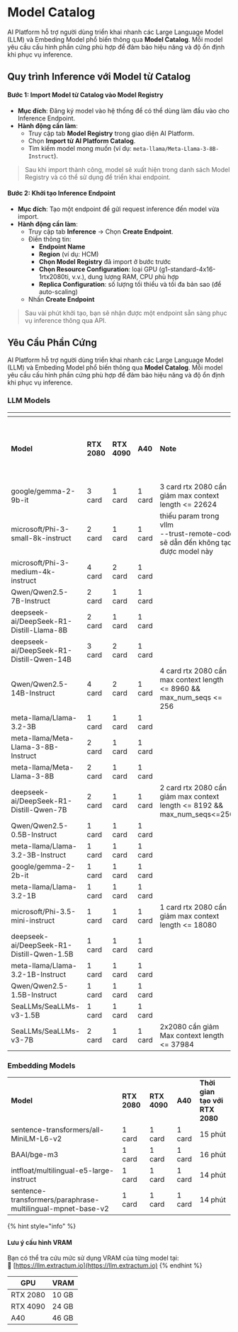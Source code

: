 # Model Catalog

AI Platform hỗ trợ người dùng triển khai nhanh các Large Language Model (LLM) và Embeding Model phổ biến thông qua **Model Catalog**. Mỗi model yêu cầu cấu hình phần cứng phù hợp để đảm bảo hiệu năng và độ ổn định khi phục vụ inference.

## Quy trình Inference với Model từ Catalog

#### **Bước 1: Import Model từ Catalog vào Model Registry**

* **Mục đích**: Đăng ký model vào hệ thống để có thể dùng làm đầu vào cho Inference Endpoint.
* **Hành động cần làm**:
  * Truy cập tab **Model Registry** trong giao diện AI Platform.
  * Chọn **Import từ AI Platform Catalog**.
  * Tìm kiếm model mong muốn (ví dụ: `meta-llama/Meta-Llama-3-8B-Instruct`).

> Sau khi import thành công, model sẽ xuất hiện trong danh sách Model Registry và có thể sử dụng để triển khai endpoint.

#### **Bước 2: Khởi tạo Inference Endpoint**

* **Mục đích**: Tạo một endpoint để gửi request inference đến model vừa import.
* **Hành động cần làm**:
  * Truy cập tab **Inference** → Chọn **Create Endpoint**.
  * Điền thông tin:
    * **Endpoint Name**
    * **Region** (ví dụ: HCM)
    * **Chọn Model Registry** đã import ở bước trước
    * **Chọn Resource Configuration**: loại GPU (g1-standard-4x16-1rtx2080ti, v.v.), dung lượng RAM, CPU phù hợp
    * **Replica Configuration**: số lượng tối thiểu và tối đa bản sao (để auto-scaling)
  * Nhấn **Create Endpoint**

> Sau vài phút khởi tạo, bạn sẽ nhận được một endpoint sẵn sàng phục vụ inference thông qua API.

## Yêu Cầu Phần Cứng

AI Platform hỗ trợ người dùng triển khai nhanh các Large Language Model (LLM) và Embeding Model phổ biến thông qua **Model Catalog**. Mỗi model yêu cầu cấu hình phần cứng phù hợp để đảm bảo hiệu năng và độ ổn định khi phục vụ inference.

### LLM Models

<table data-header-hidden><thead><tr><th width="122"></th><th width="109"></th><th width="106"></th><th width="97"></th><th width="229"></th><th></th></tr></thead><tbody><tr><td><strong>Model</strong></td><td><strong>RTX 2080</strong></td><td><strong>RTX 4090</strong></td><td><strong>A40</strong></td><td><strong>Note</strong></td><td><strong>Thời gian tạo (phút) với RTX 2080</strong></td></tr><tr><td>google/gemma-2-9b-it</td><td>3 card</td><td>1 card</td><td>1 card</td><td>3 card rtx 2080 cần giảm max context length &#x3C;= 22624</td><td>48</td></tr><tr><td>microsoft/Phi-3-small-8k-instruct</td><td>2 card</td><td>1 card</td><td>1 card</td><td>thiếu param trong vllm<br>--trust-remote-code<br>sẽ dẫn đến không tạo được model này</td><td>N/A</td></tr><tr><td>microsoft/Phi-3-medium-4k-instruct</td><td>4 card</td><td>2 card</td><td>1 card</td><td></td><td>32</td></tr><tr><td>Qwen/Qwen2.5-7B-Instruct</td><td>2 card</td><td>1 card</td><td>1 card</td><td></td><td>27</td></tr><tr><td>deepseek-ai/DeepSeek-R1-Distill-Llama-8B</td><td>2 card</td><td>1 card</td><td>1 card</td><td></td><td>24</td></tr><tr><td>deepseek-ai/DeepSeek-R1-Distill-Qwen-14B</td><td>3 card</td><td>2 card</td><td>1 card</td><td></td><td>24</td></tr><tr><td>Qwen/Qwen2.5-14B-Instruct</td><td>4 card</td><td>2 card</td><td>1 card</td><td>4 card rtx 2080 cần max context length &#x3C;= 8960 &#x26;&#x26; max_num_seqs &#x3C;= 256</td><td>24</td></tr><tr><td>meta-llama/Llama-3.2-3B</td><td>1 card</td><td>1 card</td><td>1 card</td><td></td><td>22</td></tr><tr><td>meta-llama/Meta-Llama-3-8B-Instruct</td><td>2 card</td><td>1 card</td><td>1 card</td><td></td><td>21</td></tr><tr><td>meta-llama/Meta-Llama-3-8B</td><td>2 card</td><td>1 card</td><td>1 card</td><td></td><td>20</td></tr><tr><td>deepseek-ai/DeepSeek-R1-Distill-Qwen-7B</td><td>2 card</td><td>1 card</td><td>1 card</td><td>2 card rtx 2080 cần giảm max context length &#x3C;= 8192 &#x26;&#x26; max_num_seqs&#x3C;=256</td><td>19</td></tr><tr><td>Qwen/Qwen2.5-0.5B-Instruct</td><td>1 card</td><td>1 card</td><td>1 card</td><td></td><td>14</td></tr><tr><td>meta-llama/Llama-3.2-3B-Instruct</td><td>1 card</td><td>1 card</td><td>1 card</td><td></td><td>17</td></tr><tr><td>google/gemma-2-2b-it</td><td>1 card</td><td>1 card</td><td>1 card</td><td></td><td>16</td></tr><tr><td>meta-llama/Llama-3.2-1B</td><td>1 card</td><td>1 card</td><td>1 card</td><td></td><td>16</td></tr><tr><td>microsoft/Phi-3.5-mini-instruct</td><td>1 card</td><td>1 card</td><td>1 card</td><td>1 card rtx 2080 cần giảm max context length &#x3C;= 18080</td><td>16</td></tr><tr><td>deepseek-ai/DeepSeek-R1-Distill-Qwen-1.5B</td><td>1 card</td><td>1 card</td><td>1 card</td><td></td><td>15</td></tr><tr><td>meta-llama/Llama-3.2-1B-Instruct</td><td>1 card</td><td>1 card</td><td>1 card</td><td></td><td>15</td></tr><tr><td>Qwen/Qwen2.5-1.5B-Instruct</td><td>1 card</td><td>1 card</td><td>1 card</td><td></td><td>15</td></tr><tr><td>SeaLLMs/SeaLLMs-v3-1.5B</td><td>1 card</td><td>1 card</td><td>1 card</td><td></td><td>17</td></tr><tr><td>SeaLLMs/SeaLLMs-v3-7B</td><td>2 card</td><td>1 card</td><td>1 card</td><td>2x2080 cần giảm Max context length &#x3C;= 37984</td><td>37</td></tr></tbody></table>

### Embedding Models

|                                                             |              |              |         |                                |
| ----------------------------------------------------------- | ------------ | ------------ | ------- | ------------------------------ |
| **Model**                                                   | **RTX 2080** | **RTX 4090** | **A40** | **Thời gian tạo với RTX 2080** |
| sentence-transformers/all-MiniLM-L6-v2                      | 1 card       | 1 card       | 1 card  | 15 phút                        |
| BAAI/bge-m3                                                 | 1 card       | 1 card       | 1 card  | 16 phút                        |
| intfloat/multilingual-e5-large-instruct                     | 1 card       | 1 card       | 1 card  | 14 phút                        |
| sentence-transformers/paraphrase-multilingual-mpnet-base-v2 | 1 card       | 1 card       | 1 card  | 14 phút                        |

{% hint style="info" %}
#### **Lưu ý cấu hình VRAM**

Bạn có thể tra cứu mức sử dụng VRAM của từng model tại:\
🔗 [https://llm.extractum.io](https://llm.extractum.io)
{% endhint %}

| GPU      | VRAM  |
| -------- | ----- |
| RTX 2080 | 10 GB |
| RTX 4090 | 24 GB |
| A40      | 46 GB |
